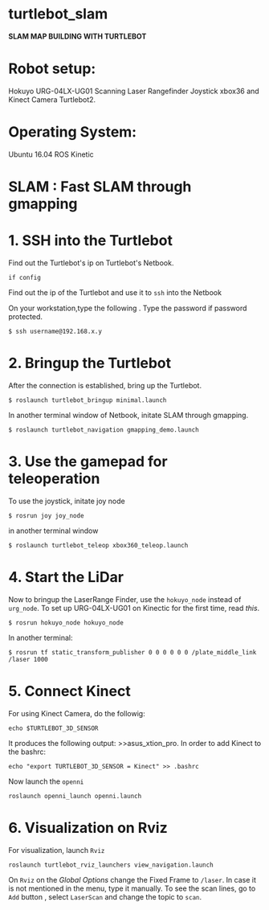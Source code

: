 # turtlebot_slam

<b> SLAM MAP BUILDING WITH TURTLEBOT </b>

# Robot setup: 
Hokuyo URG-04LX-UG01 Scanning Laser Rangefinder
Joystick xbox36 and 
Kinect Camera 
Turtlebot2. 

# Operating System: 
Ubuntu 16.04
ROS Kinetic


# SLAM : Fast SLAM through gmapping


# 1. SSH into the Turtlebot 
Find out the Turtlebot's ip on Turtlebot's Netbook. 
```
if config
```
Find out the ip of the Turtlebot and use it to ```ssh``` into the Netbook  

On your workstation,type the following . Type the password if password protected. 

```
$ ssh username@192.168.x.y

```
# 2. Bringup the Turtlebot 
After the connection is established, bring up the Turtlebot.

```
$ roslaunch turtlebot_bringup minimal.launch
```
In another terminal window of Netbook, initate SLAM through gmapping. 

```
$ roslaunch turtlebot_navigation gmapping_demo.launch
```
# 3. Use the gamepad for teleoperation 
To use the joystick, initate joy node

```
$ rosrun joy joy_node
```
in another terminal window

```
$ roslaunch turtlebot_teleop xbox360_teleop.launch
```
# 4. Start the LiDar
Now to bringup the LaserRange Finder, use the ```hokuyo_node``` instead of ```urg_node```. To set up URG-04LX-UG01 on Kinectic for the first time, read *this*. 

```
$ rosrun hokuyo_node hokuyo_node
```
In another terminal: 

```
$ rosrun tf static_transform_publisher 0 0 0 0 0 0 /plate_middle_link /laser 1000
```

# 5. Connect Kinect 
For using Kinect Camera, do the followig: 

```
echo $TURTLEBOT_3D_SENSOR 

```
It produces the following output: >>asus_xtion_pro. In order to add Kinect to the bashrc:

```
echo "export TURTLEBOT_3D_SENSOR = Kinect" >> .bashrc
```
Now launch the ```openni```

```
roslaunch openni_launch openni.launch
```

# 6. Visualization on Rviz 

For visualization, launch ```Rviz```

```
roslaunch turtlebot_rviz_launchers view_navigation.launch

```

On ```Rviz```  on the *Global Options* change the Fixed Frame to ```/laser```. In case it is not mentioned in the menu, type it manually. To see the scan lines, go to ```Add``` button , select ```LaserScan``` and change the topic to ```scan```.


